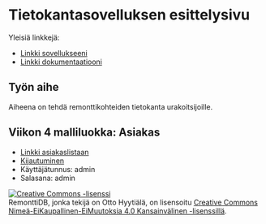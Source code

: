 # Tietokantasovelluksen esittelysivu

Yleisiä linkkejä:

* [Linkki sovellukseeni](http://hyytiala.users.cs.helsinki.fi/remonttidb)
* [Linkki dokumentaatiooni](https://github.com/hyytiala/Tsoha-Bootstrap/blob/master/doc/dokumentti.pdf)

## Työn aihe

Aiheena on tehdä remonttikohteiden tietokanta urakoitsijoille.

## Viikon 4 malliluokka: Asiakas
* [Linkki asiakaslistaan](http://hyytiala.users.cs.helsinki.fi/remonttidb/asiakas)
* [Kijautuminen](http://hyytiala.users.cs.helsinki.fi/remonttidb/login)
* Käyttäjätunnus: admin
* Salasana: admin

<a rel="license" href="http://creativecommons.org/licenses/by-nc-nd/4.0/"><img alt="Creative Commons -lisenssi" style="border-width:0" src="https://i.creativecommons.org/l/by-nc-nd/4.0/88x31.png" /></a><br /><span xmlns:dct="http://purl.org/dc/terms/" property="dct:title">RemonttiDB</span>, jonka tekijä on <span xmlns:cc="http://creativecommons.org/ns#" property="cc:attributionName">Otto Hyytiälä</span>, on lisensoitu <a rel="license" href="http://creativecommons.org/licenses/by-nc-nd/4.0/">Creative Commons Nimeä-EiKaupallinen-EiMuutoksia 4.0 Kansainvälinen -lisenssillä</a>.
